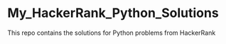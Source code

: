 # My_HackerRank_Python_Solutions
This repo contains the solutions for Python problems from HackerRank
